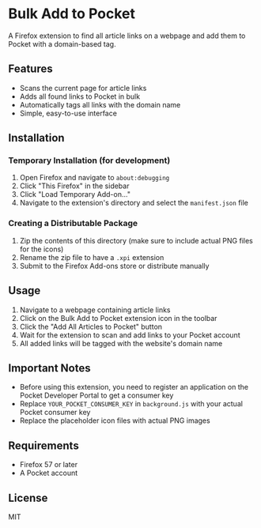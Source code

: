 # Bulk Add to Pocket

A Firefox extension to find all article links on a webpage and add them to Pocket with a domain-based tag.

## Features

- Scans the current page for article links
- Adds all found links to Pocket in bulk
- Automatically tags all links with the domain name
- Simple, easy-to-use interface

## Installation

### Temporary Installation (for development)

1. Open Firefox and navigate to `about:debugging`
2. Click "This Firefox" in the sidebar
3. Click "Load Temporary Add-on..."
4. Navigate to the extension's directory and select the `manifest.json` file

### Creating a Distributable Package

1. Zip the contents of this directory (make sure to include actual PNG files for the icons)
2. Rename the zip file to have a `.xpi` extension
3. Submit to the Firefox Add-ons store or distribute manually

## Usage

1. Navigate to a webpage containing article links
2. Click on the Bulk Add to Pocket extension icon in the toolbar
3. Click the "Add All Articles to Pocket" button
4. Wait for the extension to scan and add links to your Pocket account
5. All added links will be tagged with the website's domain name

## Important Notes

- Before using this extension, you need to register an application on the Pocket Developer Portal to get a consumer key
- Replace `YOUR_POCKET_CONSUMER_KEY` in `background.js` with your actual Pocket consumer key
- Replace the placeholder icon files with actual PNG images

## Requirements

- Firefox 57 or later
- A Pocket account

## License

MIT

